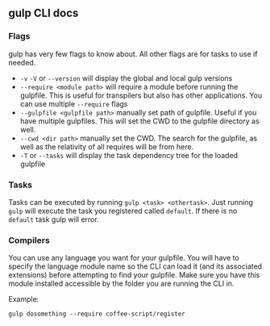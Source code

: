 ## gulp CLI docs

### Flags

gulp has very few flags to know about. All other flags are for tasks to use if needed.

- `-v` `-V` or `--version` will display the global and local gulp versions
- `--require <module path>` will require a module before running the gulpfile. This is useful for transpilers but also has other applications. You can use multiple `--require` flags
- `--gulpfile <gulpfile path>` manually set path of gulpfile. Useful if you have multiple gulpfiles. This will set the CWD to the gulpfile directory as well.
- `--cwd <dir path>` manually set the CWD. The search for the gulpfile, as well as the relativity of all requires will be from here.
- `-T` or `--tasks` will display the task dependency tree for the loaded gulpfile

### Tasks

Tasks can be executed by running `gulp <task> <othertask>`. Just running `gulp` will execute the task you registered called `default`. If there is no `default` task gulp will error.

### Compilers

You can use any language you want for your gulpfile. You will have to specify the language module name so the CLI can load it (and its associated extensions) before attempting to find your gulpfile. Make sure you have this module installed accessible by the folder you are running the CLI in.

Example:

```
gulp dosomething --require coffee-script/register
```
